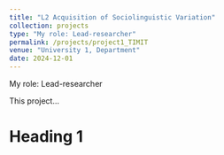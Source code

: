 ```yaml
---
title: "L2 Acquisition of Sociolinguistic Variation"
collection: projects
type: "My role: Lead-researcher"
permalink: /projects/project1_TIMIT
venue: "University 1, Department"
date: 2024-12-01
---
```


My role: Lead-researcher

This project...

Heading 1
======

